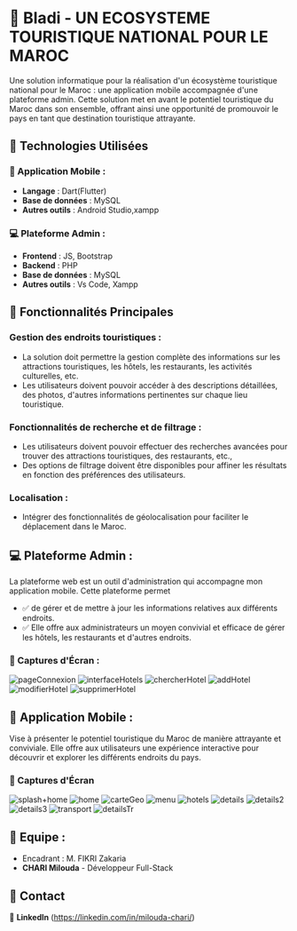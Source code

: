 # 📱 Bladi - UN ECOSYSTEME TOURISTIQUE NATIONAL POUR LE MAROC 
Une solution informatique pour la réalisation d'un écosystème touristique national pour le Maroc : une application mobile  accompagnée d'une plateforme admin. Cette solution met en avant le potentiel touristique du Maroc dans son ensemble, offrant ainsi une opportunité de promouvoir le pays en tant que destination touristique attrayante. 
## 🚀 Technologies Utilisées

### 📱 Application Mobile :
- **Langage** : Dart(Flutter) 
- **Base de données** : MySQL
- **Autres outils** : Android Studio,xampp

### 💻 Plateforme Admin :
- **Frontend** : JS, Bootstrap
- **Backend** : PHP
- **Base de données** : MySQL
- **Autres outils** : Vs Code, Xampp
## 📌 Fonctionnalités Principales
### Gestion des endroits touristiques : 
- La solution doit permettre la gestion complète des informations sur les attractions touristiques, les hôtels, les restaurants, les activités culturelles, etc. 
- Les utilisateurs doivent pouvoir accéder à des descriptions détaillées, des photos, d'autres informations pertinentes sur chaque lieu touristique.
### Fonctionnalités de recherche et de filtrage :
- Les utilisateurs doivent pouvoir effectuer des recherches avancées pour trouver des attractions touristiques, des restaurants, etc.,  
- Des options de filtrage doivent être disponibles pour affiner les résultats en fonction des préférences des utilisateurs. 
### Localisation : 
- Intégrer des fonctionnalités de géolocalisation pour faciliter le déplacement dans le Maroc. 

## 💻 Plateforme Admin :
 La plateforme web est un outil d'administration qui accompagne mon application mobile. Cette plateforme permet 
- ✅ de gérer et de mettre à jour les informations relatives aux différents endroits. 
- ✅ Elle offre aux administrateurs un moyen convivial et efficace de gérer les hôtels, les 
restaurants et d'autres endroits. 
### 📸 Captures d'Écran : 
![pageConnexion](captures/connexion.png) 
![interfaceHotels](captures/hotels.png) 
![chercherHotel](captures/chercherHotel.png) 
![addHotel](captures/addHotel.png) 
![modifierHotel](captures/modifierHotel.png) 
![supprimerHotel](captures/supprimerHotel.png) 


## 📱 Application Mobile :
Vise à présenter le potentiel touristique du Maroc de manière attrayante et conviviale. Elle offre aux utilisateurs une expérience interactive pour découvrir et explorer les différents endroits du pays.
### 📸 Captures d'Écran
![splash+home](captures/home.png) 
![home](captures/home2.png) 
![carteGeo](captures/carteGeo.png) 
![menu](captures/menu.png) 
![hotels](captures/hotels.png) 
![details](captures/details.png) 
![details2](captures/details2.png) 
![details3](captures/details3.png) 
![transport](captures/transport.png) 
![detailsTr](captures/detailsTr.png) 


## 👥 Equipe : 
- Encadrant : M. FIKRI Zakaria
- **CHARI Milouda** - Développeur Full-Stack  

## 📩 Contact
🔗 **LinkedIn** (https://linkedin.com/in/milouda-chari/)  
 
